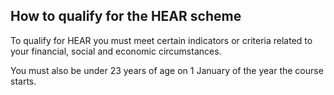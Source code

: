 ##  How to qualify for the HEAR scheme

To qualify for HEAR you must meet certain indicators or criteria related to
your financial, social and economic circumstances.

You must also be under 23 years of age on 1 January of the year the course
starts.
